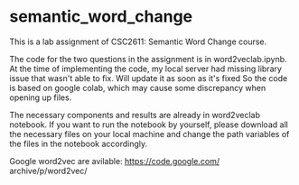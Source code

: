 # semantic_word_change
This is a lab assignment of CSC2611: Semantic Word Change course. 

The code for the two questions in the assignment is in word2veclab.ipynb. 
At the time of implementing the code, my local server had missing library issue that wasn't able to fix. Will update it as soon as it's fixed
So the code is based on google colab, which may cause some discrepancy when opening up files. 

The necessary components and results are already in word2veclab notebook. If you want to run the notebook by yourself, please download all the necessary files on your local machine and change the path variables of the files in the notebook accordingly. 

Google word2vec are avilable: https://code.google.com/ archive/p/word2vec/

